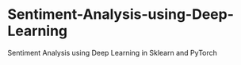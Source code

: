 # Sentiment-Analysis-using-Deep-Learning
Sentiment Analysis using Deep Learning in Sklearn and PyTorch
